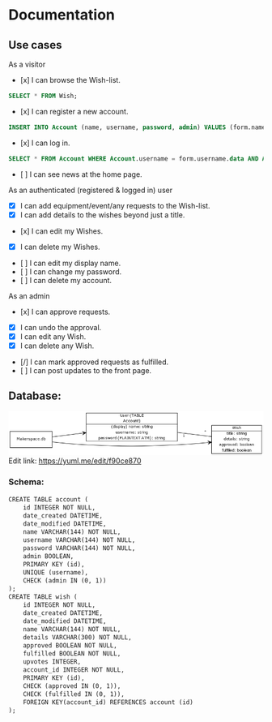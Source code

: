 # Documentation

## Use cases

As a visitor
 - [x] I can browse the Wish-list.
 ~~~~SQL
 SELECT * FROM Wish;
 
 ~~~~
 
 - [x] I can register a new account.
  ~~~~SQL
 INSERT INTO Account (name, username, password, admin) VALUES (form.name.data, form.username.data, form.password.data, False);
 
 ~~~~
 - [x] I can log in.
  ~~~~SQL
 SELECT * FROM Account WHERE Account.username = form.username.data AND Account.password = form.password.data; ;
 
 ~~~~
 - [ ] I can see news at the home page.

As an authenticated (registered & logged in) user
 - [x] I can add equipment/event/any requests to the Wish-list.
 - [x] I can add details to the wishes beyond just a title.
 - [x] I can edit my Wishes.
 - [x] I can delete my Wishes.
 - [ ] I can edit my display name.
 - [ ] I can change my password.
 - [ ] I can delete my account.

As an admin
  - [x] I can approve requests.
  - [x] I can undo the approval.
  - [x] I can edit any Wish.
  - [x] I can delete any Wish.
  - [/] I can mark approved requests as fulfilled.
  - [ ] I can post updates to the front page.


## Database:
![db structure](https://github.com/jKostet/makerspace/blob/master/documentation/db.png "DB Structure")
Edit link: https://yuml.me/edit/f90ce870

### Schema:
```
CREATE TABLE account (
	id INTEGER NOT NULL,
	date_created DATETIME,
	date_modified DATETIME,
	name VARCHAR(144) NOT NULL,
	username VARCHAR(144) NOT NULL,
	password VARCHAR(144) NOT NULL,
	admin BOOLEAN,
	PRIMARY KEY (id),
	UNIQUE (username),
	CHECK (admin IN (0, 1))
);
CREATE TABLE wish (
	id INTEGER NOT NULL,
	date_created DATETIME,
	date_modified DATETIME,
	name VARCHAR(144) NOT NULL,
	details VARCHAR(300) NOT NULL,
	approved BOOLEAN NOT NULL,
	fulfilled BOOLEAN NOT NULL,
	upvotes INTEGER,
	account_id INTEGER NOT NULL,
	PRIMARY KEY (id),
	CHECK (approved IN (0, 1)),
	CHECK (fulfilled IN (0, 1)),
	FOREIGN KEY(account_id) REFERENCES account (id)
);
```
